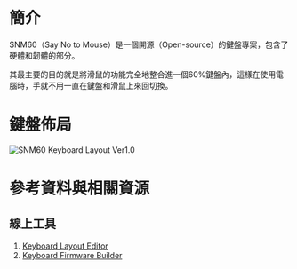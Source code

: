 # 簡介

SNM60（Say No to Mouse）是一個開源（Open-source）的鍵盤專案，包含了硬體和韌體的部分。

其最主要的目的就是將滑鼠的功能完全地整合進一個60%鍵盤內，這樣在使用電腦時，手就不用一直在鍵盤和滑鼠上來回切換。

# 鍵盤佈局

![SNM60 Keyboard Layout Ver1.0](https://raw.githubusercontent.com/ZiTe-H/snm60/master/Hardware/Keyboard%20Layout%20Editor/SNM60_Keyboard_Layout_Ver1.0.png)

# 參考資料與相關資源

## 線上工具

1. [Keyboard Layout Editor](http://www.keyboard-layout-editor.com/)
2. [Keyboard Firmware Builder](https://kbfirmware.com/)

